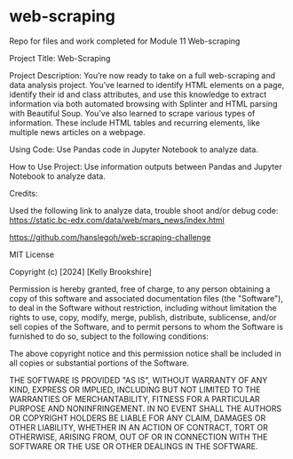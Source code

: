 # web-scraping
Repo for files and work completed for Module 11 Web-scraping

Project Title: Web-Scraping

Project Description: You’re now ready to take on a full web-scraping and data analysis project. You’ve learned to identify HTML elements on a page, identify their id and class attributes, and use this knowledge to extract information via both automated browsing with Splinter and HTML parsing with Beautiful Soup. You’ve also learned to scrape various types of information. These include HTML tables and recurring elements, like multiple news articles on a webpage.

Using Code: Use Pandas code in Jupyter Notebook to analyze data.

How to Use Project: Use information outputs between Pandas and Jupyter Notebook to analyze data.

Credits:

Used the following link to analyze data, trouble shoot and/or debug code:
https://static.bc-edx.com/data/web/mars_news/index.html

https://github.com/hanslegoh/web-scraping-challenge

MIT License

Copyright (c) [2024] [Kelly Brookshire]

Permission is hereby granted, free of charge, to any person obtaining a copy
of this software and associated documentation files (the "Software"), to deal
in the Software without restriction, including without limitation the rights
to use, copy, modify, merge, publish, distribute, sublicense, and/or sell
copies of the Software, and to permit persons to whom the Software is
furnished to do so, subject to the following conditions:

The above copyright notice and this permission notice shall be included in all
copies or substantial portions of the Software.

THE SOFTWARE IS PROVIDED "AS IS", WITHOUT WARRANTY OF ANY KIND, EXPRESS OR
IMPLIED, INCLUDING BUT NOT LIMITED TO THE WARRANTIES OF MERCHANTABILITY,
FITNESS FOR A PARTICULAR PURPOSE AND NONINFRINGEMENT. IN NO EVENT SHALL THE
AUTHORS OR COPYRIGHT HOLDERS BE LIABLE FOR ANY CLAIM, DAMAGES OR OTHER
LIABILITY, WHETHER IN AN ACTION OF CONTRACT, TORT OR OTHERWISE, ARISING FROM,
OUT OF OR IN CONNECTION WITH THE SOFTWARE OR THE USE OR OTHER DEALINGS IN THE
SOFTWARE.
